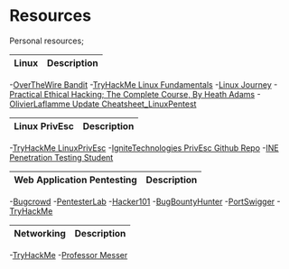 # Resources
Personal resources;

|Linux|Description|
|-----|-----------|
-[OverTheWire Bandit](https://overthewire.org/wargames/bandit/)
-[TryHackMe Linux Fundamentals](https://tryhackme.com/module/linux-fundamentals)
-[Linux Journey](https://linuxjourney.com/)
-[Practical Ethical Hacking; The Complete Course, By Heath Adams](https://www.udemy.com/course/practical-ethical-hacking/learn/lecture/17084870#content)
-[OlivierLaflamme Update Cheatsheet_LinuxPentest](https://github.com/OlivierLaflamme/Cheatsheet-God/blob/master/Cheatsheet_LinuxPentest.txt)

|Linux PrivEsc|Description|
|-------------|-----------|
-[TryHackMe LinuxPrivEsc](https://tryhackme.com/room/linuxprivesc)
-[IgniteTechnologies PrivEsc Github Repo](https://github.com/Ignitetechnologies/Privilege-Escalation)
-[INE Penetration Testing Student](https://my.ine.com/CyberSecurity/learning-paths/a223968e-3a74-45ed-884d-2d16760b8bbd/penetration-testing-student)

|Web Application Pentesting|Description|
|--------------------------|-----------|
-[Bugcrowd](https://www.bugcrowd.com/hackers/bugcrowd-university/)
-[PentesterLab](https://pentesterlab.com/exercises?dir=desc&only=free&sort=published_at)
-[Hacker101](https://www.hacker101.com/start-here)
-[BugBountyHunter](https://www.bugbountyhunter.com/)
-[PortSwigger](https://portswigger.net/web-security)
-[TryHackMe](https://tryhackme.com/module/web-hacking-1)

|Networking|Description|
|----------|-----------|
-[TryHackMe](https://tryhackme.com/module/intro-to-networking)
-[Professor Messer](https://www.professormesser.com/network-plus/n10-007/n10-007-training-course/)
